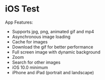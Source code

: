 # iOS Test

App Features:
- Supports jpg, png, animated gif and mp4
- Asynchronous image loading
- Cache for images
- Download the gif for better performance
- Full screen image with dynamic background
- Zoom
- Search for other images
- iOS 10.0 minimum
- iPhone and iPad (portrait and landscape)

